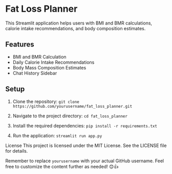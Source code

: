 # Fat Loss Planner

This Streamlit application helps users with BMI and BMR calculations, calorie intake recommendations, and body composition estimates.

## Features

- BMI and BMR Calculation
- Daily Calorie Intake Recommendations
- Body Mass Composition Estimates
- Chat History Sidebar

## Setup

1. Clone the repository:  `git clone https://github.com/yourusername/fat_loss_planner.git`
   
2. Navigate to the project directory:   `cd fat_loss_planner`

3. Install the required dependencies:   `pip install -r requirements.txt`

4. Run the application:   `streamlit run app.py`

License
This project is licensed under the MIT License. See the LICENSE file for details.

Remember to replace `yourusername` with your actual GitHub username. Feel free to customize the content further as needed! 😊👍
